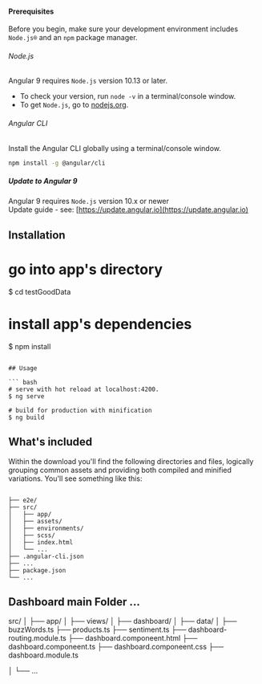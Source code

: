 
#### Prerequisites
Before you begin, make sure your development environment includes `Node.js®` and an `npm` package manager.

###### Node.js
Angular 9 requires `Node.js` version 10.13 or later.

- To check your version, run `node -v` in a terminal/console window.
- To get `Node.js`, go to [nodejs.org](https://nodejs.org/).

###### Angular CLI
Install the Angular CLI globally using a terminal/console window.
```bash
npm install -g @angular/cli
```

##### Update to Angular 9
Angular 9 requires `Node.js` version 10.x or newer    
Update guide - see: [https://update.angular.io](https://update.angular.io)

## Installation



# go into app's directory
$ cd testGoodData

# install app's dependencies
$ npm install
```

## Usage

``` bash
# serve with hot reload at localhost:4200.
$ ng serve

# build for production with minification
$ ng build
```

## What's included

Within the download you'll find the following directories and files, logically grouping common assets and providing both compiled and minified variations. You'll see something like this:

```

├── e2e/
├── src/
│   ├── app/
│   ├── assets/
│   ├── environments/
│   ├── scss/
│   ├── index.html
│   └── ...
├── .angular-cli.json
├── ...
├── package.json
└── ...
```

## Dashboard main Folder ...


src/
│   ├── app/
│          ├── views/
│             ├── dashboard/
│                          ├── data/
│                                  ├── buzzWords.ts
                                   ├── products.ts
                                   ├── sentiment.ts
                           ├── dashboard-routing.module.ts
                           ├── dashboard.componeent.html
                           ├── dashboard.componeent.ts
                           ├── dashboard.componeent.css
                           ├── dashboard.module.ts

│   └── ...